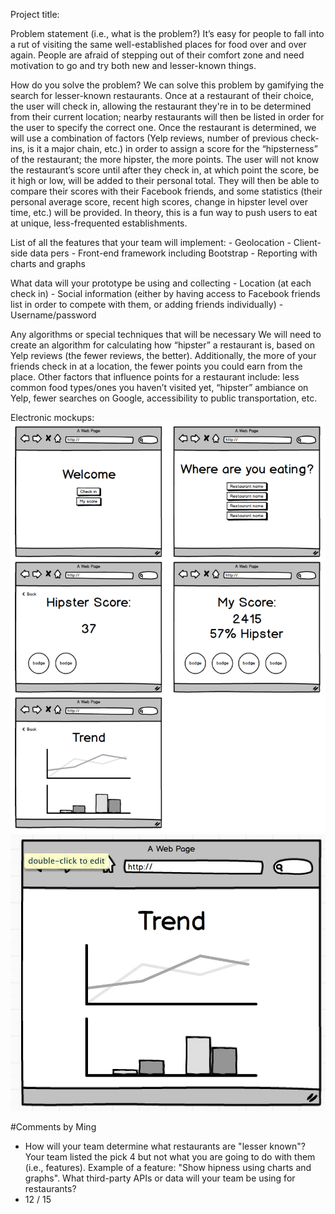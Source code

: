 Project title:

Problem statement (i.e., what is the problem?)
It’s easy for people to fall into a rut of visiting the same well-established
places for food over and over again. People are afraid of stepping out of their
comfort zone and need motivation to go and try both new and lesser-known 
things.

How do you solve the problem?
We can solve this problem by gamifying the search for lesser-known restaurants.
Once at a restaurant of their choice, the user will check in, allowing the
restaurant they're in to be determined from their current location; nearby
restaurants will then be listed in order for the user to specify the correct 
one. Once the restaurant is determined, we will use a combination of factors
(Yelp reviews, number of previous check-ins, is it a major chain, etc.) in
order to assign a score for the “hipsterness” of the restaurant; the more 
hipster, the more points. The user will not know the restaurant’s score until
after they check in, at which point the score, be it high or low, will be added
to their personal total. They will then be able to compare their scores with 
their Facebook friends, and some statistics (their personal average score, 
recent high scores, change in hipster level over time, etc.) will be provided.
In theory, this is a fun way to push users to eat at unique, less-frequented 
establishments.

List of all the features that your team will implement:
	- Geolocation
	- Client-side data pers
	- Front-end framework including Bootstrap
	- Reporting with charts and graphs

What data will your prototype be using and collecting
	- Location (at each check in)
	- Social information (either by having access to Facebook friends list in 
	  order to compete with them, or adding friends individually)
	- Username/password 

Any algorithms or special techniques that will be necessary
We will need to create an algorithm for calculating how “hipster” a restaurant
is, based on Yelp reviews (the fewer reviews, the better). Additionally, the 
more of your friends check in at a location, the fewer points you could earn 
from the place. Other factors that influence points for a restaurant include:
less common food types/ones you haven’t visited yet, “hipster” ambiance on
Yelp, fewer searches on Google, accessibility to public transportation, etc.

Electronic mockups:
![Mockup1](/images/mockup1.png)
![Mockup2](/images/mockup2.jpg)

#Comments by Ming
* How will your team determine what restaurants are "lesser known"?  Your team listed the pick 4 but not what you are going to do with them (i.e., features).  Example of a feature: "Show hipness using charts and graphs".  What third-party APIs or data will your team be using for restaurants?
* 12 / 15

